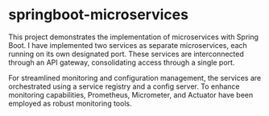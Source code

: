 # springboot-microservices

This project demonstrates the implementation of microservices with Spring Boot. I have implemented two services as separate microservices, each running on its own designated port. These services are interconnected through an API gateway, consolidating access through a single port.

For streamlined monitoring and configuration management, the services are orchestrated using a service registry and a config server. To enhance monitoring capabilities, Prometheus, Micrometer, and Actuator have been employed as robust monitoring tools.

